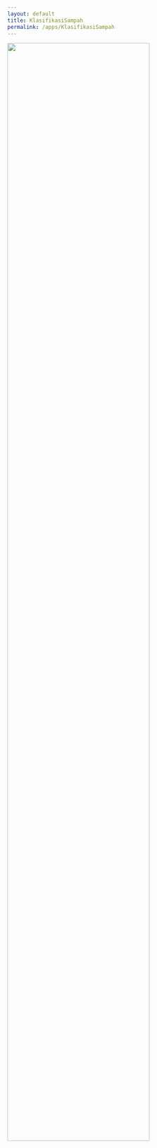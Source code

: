 ```yaml
---
layout: default
title: KlasifikasiSampah
permalink: /apps/KlasifikasiSampah
---
```


<div class="text-center">
  <picture>
    <source srcset="{{ site.baseurl }}/assets/badges/underconstruction.png" width="80%" media="(prefers-color-scheme: dark)">
    <img src="{{ site.baseurl }}/assets/badges/underconstruction.png" width="80%">
  </picture>
</div>
